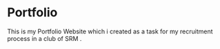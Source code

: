 # Portfolio
This is my Portfolio Website which i created as a task for my recruitment process in a club of SRM .
